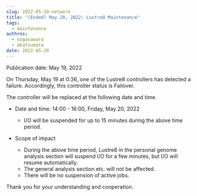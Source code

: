 ```yaml
---
slug: 2022-05-20-network
title: "(Ended) May 20, 2022: Lustre8 Maintenance"
tags:
  - maintenance
authros:
  - oogasawara
  - akatsumata
date: 2022-05-20
---
```


Publication date: May 19, 2022



On Thursday, May 19 at 0:36, one of the Lustre8 controllers has detected a failure.
Accordingly, this controller status is Failover.

The controller will be replaced at the following date and time.

- Date and time: 14:00 - 16:00, Friday, May 20, 2022 
    - I/O will be suspended for up to 15 minutes during the above time period.


- Scope of impact
    - During the above time period, Lustre8 in the personal genome analysis section will suspend I/O for a few minutes, but I/O will resume automatically.
    - The general analysis section etc. will not be affected.
    - There will be no suspension of active jobs.


Thank you for your understanding and cooperation.